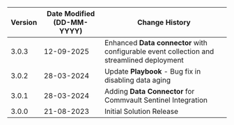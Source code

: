 | **Version** | **Date Modified (DD-MM-YYYY)** | **Change History**                          |
|-------------|--------------------------------|---------------------------------------------|
| 3.0.3       | 12-09-2025                     | Enhanced **Data connector** with configurable event collection and streamlined deployment  |
| 3.0.2       | 28-03-2024                     | Update **Playbook** - Bug fix in disabling data aging  |
| 3.0.1       | 28-03-2024                     | Adding **Data Connector** for Commvault Sentinel Integration|
| 3.0.0       | 21-08-2023                     | Initial Solution Release|
